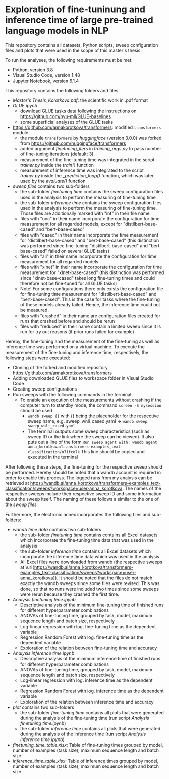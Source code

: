 # Exploration of fine-tuninung and inference time of large pre-trained language models in NLP

This repository contains all datasets, Python scripts, sweep configuration files and plots that were used in the scope of this master's thesis.

To run the analyses, the following requirements must be met:
- Python, version 3.8
- Visual Studio Code, version 1.48 
- Jupyter Notebook, version 6.1.4

This repository contains the following folders and files:

- *Master's Thesis_Korotkova.pdf*:  the scientific work in .pdf format
- *GLUE.ipynb*
	- download GLUE tasks data following the instructions on https://github.com/nyu-mll/GLUE-baselines
	- some superficial analyses of the GLUE tasks
- https://github.com/annakorotkova/transformers: modified `transformers` module
	- the module `transformers` by *huggingface* (version 3.0.0) was forked from https://github.com/huggingface/transformers
	- added argument *finetuning_iters* in *training_args.py* to pass number of fine-tuning iterations (default: 3)
	- measurement of the fine-tuning time was integrated in the script *trainer.py* inside the *train()* function
	- measurement of inference time was integrated to the script *trainer.py* inside the *_prediction_loop()* function, which was later used by the *evaluate()* function
- *sweep files* contains two sub-folders
	- the sub-folder *finetuning time* contains the sweep configuration files used in the analysis to perform the measuring of fine-tuning time
	- the sub-folder *inference time* contains the sweep configuration files used in the analysis to perform the measuring of fine-tuning time. 
	  Those files are additionally marked with "inf" in their file name
	- files with "unc" in their name incorporate the configuration for time measurement for all regarded models, except for "distilbert-base-cased" and "bert-base-cased"
	- files with "cased" in their name incorporate the time measurement for "distilbert-base-cased" and "bert-base-cased"
	  (this distinction was performed since fine-tuning "distilbert-base-cased" and "bert-base-cased" failed on several GLUE tasks)
	- files with "all" in their name incorporate the configuration for time measurement for all regarded models
	- files with "xlnet" in their name incorporate the configuration for time measurement for "xlnet-base-cased"
	  (this distinction was performed since "xlnet-base-cased" takes long fine-tuning times and could therefore not be fine-tuned for all GLUE tasks)
	- Note! For some configurations there only exists the configuration file for fine-tuning time measurement for "distilbert-base-cased" and "bert-base-cased". 
	  This is the case for tasks where the fine-tuning of these models already failed. Hence, the inference time could not be measured.
	- files with "crashed" in their name are configuration files created for runs that crashed before and should be rerun
	- files with "reduced" in their name contain a limited sweep since it is run for try out reasons (if prior runs failed for example)

Hereby, the fine-tuning and the measurement of the fine-tuning as well as inference time was performed on a virtual machine.
To execute the measurement of the fine-tuning and inference time, respectively, the following steps were executed:
- Cloning of the forked and modified repository https://github.com/annakorotkova/transformers
- Adding downloaded GLUE files to workspace folder in Visual Studio Code
- Creating sweep configurations
- Run sweeps with the following commands in the terminal:
	- To enable an execution of the measurements without crashing if the computer turn to standby mode, the command `screen -S mysession` should be used
        - `wandb sweep {}` with {} being the placeholder for the respective sweep name, e.g. sweep_wnli_cased.yaml
           -> `wandb sweep sweep_wnli_cased.yaml`
        - The terminal outputs some sweep characteristics (such as sweep ID or the link where the sweep can be viewed). 
	  It also puts out a line of the form `Run sweep agent with: wandb agent anna_korotkova/transformers-examples_text-classification/o7ifco7k`
          This line should be copied and executed in the terminal

After following these steps, the fine-tuning for the respective sweep should be performed. Hereby should be noted that a wandb account is required in order to enable this process. The logged runs from my analysis can be retrieved at https://wandb.ai/anna_korotkova/transformers-examples_text-classification/sweeps?workspace=user-anna_korotkova. The names of the respective sweeps include their respective sweep ID and some information about the sweep itself. The naming of these follows a similar to the one of the *sweep files*

Furthermore, the electronic annex incorporates the following files and sub-folders:

- *wandb time data* contains two sub-folders
	- the sub-folder *finetuning time* contains contains all Excel datasets which incorporate the fine-tuning time data that was used in the analysis
	- the sub-folder *inference time* contains all Excel datasets which incorporate the inference time data which was used in the analysis
	- All Excel files were downloaded from wandb (the respective sweeps at \url{https://wandb.ai/anna_korotkova/transformers-examples_text-classification/sweeps?workspace=user-anna_korotkova}). It should be noted that the files do not match exactly the wandb sweeps since some files were revised. This was done, so that no runs were included two times since some sweeps were rerun because they crashed the first time.
- *Analysis finetuning time.ipynb*
	- Descriptive analysis of the minimum fine-tuning time of finished runs for different hyperparameter combinations
	- ANOVAs of fine-tuning time, grouped by task, model, maximum sequence length and batch size, respectively
	- Log-linear regression with log. fine-tuning time as the dependent variable 
	- Regression Random Forest with log. fine-tuning time as the dependent variable
	- Exploration of the relation between fine-tuning time and accuracy
- *Analysis inference time.ipynb*
	- Descriptive analysis of the minimum inference time of finished runs for different hyperparameter combinations
	- ANOVAs of fine-tuning time, grouped by task, model, maximum sequence length and batch size, respectively
	- Log-linear regression with log. inference time as the dependent variable
	- Regression Random Forest with log. inference time as the dependent variable 
	- Exploration of the relation between inference time and accuracy
- *plot* contains two sub-folders
	- the sub-folder *fine-tuning time* contains all plots that were generated during the analysis of the fine-tuning time (run script *Analysis finetuning time.ipynb*)
	- the sub-folder *inference time* contains all plots that were generated during the analysis of the inference time (run script *Analysis inference time.ipynb*)
- *finetuning_time_table.xlsx*: Table of fine-tuning times grouped by model, number of examples (task size), maximum sequence length and batch size 
- *inference_time_table.xlsx*: Table of inference times grouped by model, number of examples (task size), maximum sequence length and batch size 
